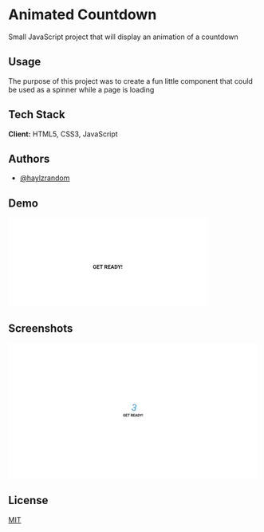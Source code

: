 # Animated Countdown

Small JavaScript project that will display an animation of a countdown

## Usage

The purpose of this project was to create a fun little component that could be
used as a spinner while a page is loading

## Tech Stack

**Client:** HTML5, CSS3, JavaScript

## Authors

- [@haylzrandom](https://www.github.com/haylzrandom)

## Demo

<img src="../../assets/gifs/animated-countdown.gif" alt="Animated Countdown Gif" width="400"  />

## Screenshots

<img src="../../assets/screenshots/animated-countdown.png" alt="Animated Countdown Screenshot" width="500" />

## License

[MIT](https://choosealicense.com/licenses/mit/)
